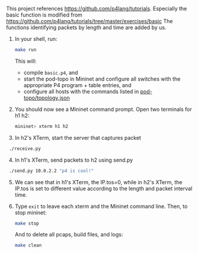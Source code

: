 This project references https://github.com/p4lang/tutorials. 
Especially the basic function is modified from https://github.com/p4lang/tutorials/tree/master/exercises/basic
The functions identifying packets by length and time are added by us. 

1. In your shell, run:
   ```bash
   make run
   ```
   This will:
   * compile `basic.p4`, and
   * start the pod-topo in Mininet and configure all switches with
   the appropriate P4 program + table entries, and
   * configure all hosts with the commands listed in
   [pod-topo/topology.json](./pod-topo/topology.json)

2. You should now see a Mininet command prompt. Open two terminals for h1 h2:
   ```bash
   mininet> xterm h1 h2
   ```
3. In h2's XTerm, start the server that captures packet
  ```bash
   ./receive.py
  ```
4. In h1's XTerm, send packets to h2 using send.py
  ```bash
   ./send.py 10.0.2.2 "p4 is cool!"
  ```
5. We can see that in h1's XTerm, the IP.tos=0, while in h2's XTerm, the IP.tos is set to different value according to the length and packet interval time. 

6. Type `exit` to leave each xterm and the Mininet command line.
   Then, to stop mininet:
   ```bash
   make stop
   ```
   And to delete all pcaps, build files, and logs:
   ```bash
   make clean
   ```

